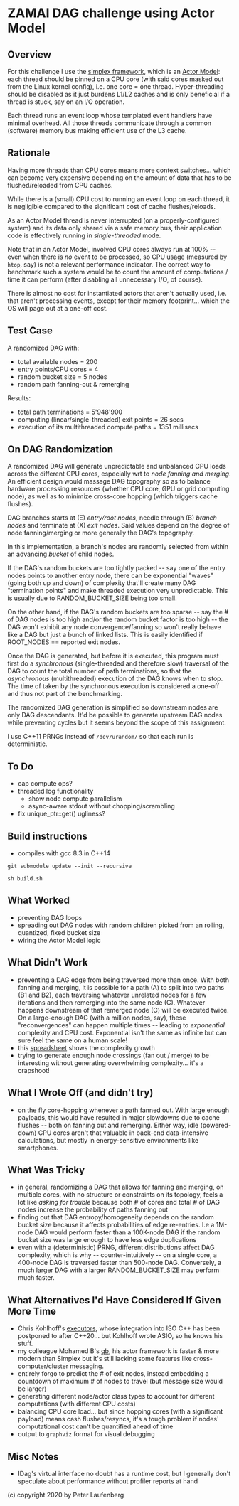 
# ZAMAI DAG challenge using Actor Model


## Overview

For this challenge I use the [simplex framework](https://github.com/kluete/simplex), which is an [Actor Model](https://en.wikipedia.org/wiki/Actor_model): each thread should be pinned on a CPU core (with said cores masked out from the Linux kernel config), i.e. one core = one thread. Hyper-threading should be disabled as it just burdens L1/L2 caches and is only beneficial if a thread is stuck, say on an I/O operation.

Each thread runs an event loop whose templated event handlers have minimal overhead. All those threads communicate through a common (software) memory bus making efficient use of the L3 cache.


## Rationale

Having more threads than CPU cores means more context switches... which can become very expensive depending on the amount of data that has to be flushed/reloaded from CPU caches.

While there is a (small) CPU cost to running an event loop on each thread, it is negligible compared to the significant cost of cache flushes/reloads.

As an Actor Model thread is never interrupted (on a properly-configured system) and its data only shared via a safe memory bus, their application code is effectively running in *single-threaded* mode.

Note that in an Actor Model, involved CPU cores always run at 100% -- even when there is *no* event to be processed, so CPU usage (measured by `htop`, say) is not a relevant performance indicator. The correct way to benchmark such a system would be to count the amount of computations / time it can perform (after disabling all unnecessary I/O, of course).

There is almost no cost for instantiated actors that aren't actually used, i.e. that aren't processing events, except for their memory footprint... which the OS will page out at a one-off cost.


## Test Case

A randomized DAG with:

* total available nodes = 200
* entry points/CPU cores = 4
* random bucket size = 5 nodes
* random path fanning-out & remerging

Results:

* total path terminations = 5'948'900
* computing (linear/single-threaded) exit points = 26 secs
* execution of its multithreaded compute paths = 1351 millisecs


## On DAG Randomization

A randomized DAG will generate unpredictable and unbalanced CPU loads across the different CPU cores, especially wrt to *node fanning and merging*. An efficient design would massage DAG topography so as to balance hardware processing resources (whether CPU core, GPU or grid computing node), as well as to minimize cross-core hopping (which triggers cache flushes).

DAG branches starts at (E) *entry/root nodes*, needle through (B) *branch nodes* and terminate at (X) *exit nodes*. Said values depend on the degree of node fanning/merging or more generally the DAG's topography.

In this implementation, a branch's nodes are randomly selected from within an advancing *bucket* of child nodes.

If the DAG's random buckets are too tightly packed -- say one of the entry nodes points to another entry node, there can be exponential "waves" (going both up and down) of complexity that'll create many DAG "termination points" and make threaded execution very unpredictable. This is usually due to RANDOM_BUCKET_SIZE being too small.

On the other hand, if the DAG's random buckets are too sparse -- say the # of DAG nodes is too high and/or the random bucket factor is too high -- the DAG won't exhibit any node convergence/fanning so won't really behave like a DAG but just a bunch of linked lists. This is easily identified if ROOT_NODES == reported exit nodes.

Once the DAG is generated, but before it is executed, this program must first do a *synchronous*  (single-threaded and therefore slow) traversal of the DAG to count the total number of path terminations, so that the *asynchronous* (multithreaded) execution of the DAG knows when to stop. The time of taken by the synchronous execution is considered a one-off and thus not part of the benchmarking.

The randomized DAG generation is simplified so downstream nodes are only DAG descendants. It'd be possible to generate upstream DAG nodes while preventing cycles but it seems beyond the scope of this assignment.

I use C++11 PRNGs instead of `/dev/urandom/` so that each run is deterministic.


## To Do

* cap compute ops?
* threaded log functionality
  * show node compute parallelism
  * async-aware stdout without chopping/scrambling
* fix unique_ptr::get() ugliness?


## Build instructions

* compiles with gcc 8.3 in C++14

```
git submodule update --init --recursive

sh build.sh
```


## What Worked

* preventing DAG loops
* spreading out DAG nodes with random children picked from an rolling, quantized, fixed bucket size
* wiring the Actor Model logic


## What Didn't Work

* preventing a DAG edge from being traversed more than once. With both fanning and merging, it is possible for a path (A) to split into two paths (B1 and B2), each traversing whatever unrelated nodes for a few iterations and then remerging into the same node (C). Whatever happens downstream of that remerged node (C) will be executed twice. On a large-enough DAG (with a million nodes, say), these "reconvergences" can happen multiple times -- leading to *exponential* complexity and CPU cost. Exponential isn't the same as infinite but can sure feel the same on a human scale!
* this [spreadsheet](https://github.com/kluete/zamai/blob/master/timings.xlsx) shows the complexity growth
* trying to generate enough node crossings (fan out / merge) to be interesting without generating overwhelming complexity... it's a crapshoot!


## What I Wrote Off (and didn't try)

* on the fly core-hopping whenever a path fanned out. With large enough payloads, this would have resulted in major slowdowns due to cache flushes -- both on fanning out and remerging. Either way, idle (powered-down) CPU cores aren't that valuable in back-end data-intensive calculations, but mostly in energy-sensitive environments like smartphones.


## What Was Tricky

* in general, randomizing a DAG that allows for fanning and merging, on multiple cores, with no structure or constraints on its topology, feels a lot like *asking for trouble* because both # of cores and total # of DAG nodes increase the probability of paths fanning out
* finding out that DAG entropy/homogeneity depends on the random bucket size because it affects probabilities of edge re-entries. I.e a 1M-node DAG would perform faster than a 100K-node DAG if the random bucket size was large enough to have less edge duplications
* even with a (deterministic) PRNG, different distributions affect DAG complexity, which is why -- counter-intuitively -- on a single core, a 400-node DAG is traversed faster than 500-node DAG. Conversely, a much larger DAG with a larger RANDOM_BUCKET_SIZE may perform much faster.


## What Alternatives I'd Have Considered If Given More Time

* Chris Kohlhoff's [executors](https://github.com/executors/executors), whose integration into ISO C++ has been postponed to after C++20... but Kohlhoff wrote ASIO, so he knows his stuff.
* my colleague Mohamed B's [qb](https://github.com/isndev/qb), his actor framework is faster & more modern than Simplex but it's still lacking some features like cross-computer/cluster messaging.
* entirely forgo to predict the # of exit nodes, instead embedding a countdown of maximum # of nodes to travel (but message size would be larger)
* generating different node/actor class types to account for different computations (with different CPU costs)
* balancing CPU core load... but since hopping cores (with a significant payload) means cash flushes/resyncs, it's a tough problem if nodes' computational cost can't be quantified ahead of time
* output to `graphviz` format for visual debugging




## Misc Notes

* IDag's virtual interface no doubt has a runtime cost, but I generally don't speculate about performance without profiler reports at hand



(c) copyright 2020 by Peter Laufenberg
